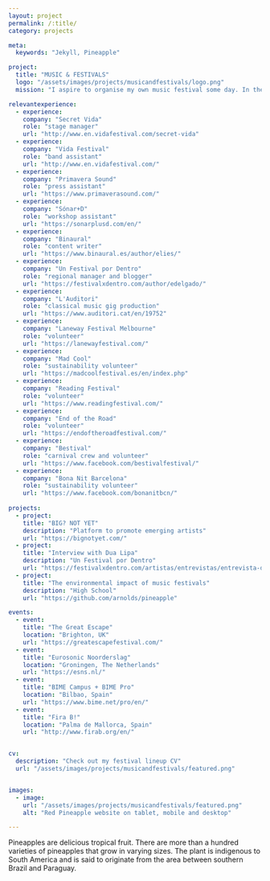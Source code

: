```yaml
---
layout: project
permalink: /:title/
category: projects

meta:
  keywords: "Jekyll, Pineapple"

project:
  title: "MUSIC & FESTIVALS"
  logo: "/assets/images/projects/musicandfestivals/logo.png"
  mission: "I aspire to organise my own music festival some day. In the meantime, I enjoy contributing with my enthusiasm, people-skills and hard-work to already existing artistic events. I also aim to make it easier for music lovers to discover talented emerging artists."

relevantexperience:
  - experience:
    company: "Secret Vida"
    role: "stage manager"
    url: "http://www.en.vidafestival.com/secret-vida"
  - experience:
    company: "Vida Festival"
    role: "band assistant"
    url: "http://www.en.vidafestival.com/"
  - experience:
    company: "Primavera Sound"
    role: "press assistant"
    url: "https://www.primaverasound.com/"
  - experience:
    company: "Sónar+D"
    role: "workshop assistant"
    url: "https://sonarplusd.com/en/"
  - experience:
    company: "Binaural"
    role: "content writer"
    url: "https://www.binaural.es/author/elies/"
  - experience:
    company: "Un Festival por Dentro"
    role: "regional manager and blogger"
    url: "https://festivalxdentro.com/author/edelgado/"
  - experience:
    company: "L'Auditori"
    role: "classical music gig production"
    url: "https://www.auditori.cat/en/19752"
  - experience:
    company: "Laneway Festival Melbourne"
    role: "volunteer"
    url: "https://lanewayfestival.com/"
  - experience:
    company: "Mad Cool"
    role: "sustainability volunteer"
    url: "https://madcoolfestival.es/en/index.php"
  - experience:
    company: "Reading Festival"
    role: "volunteer"
    url: "https://www.readingfestival.com/"
  - experience:
    company: "End of the Road"
    role: "volunteer"
    url: "https://endoftheroadfestival.com/"
  - experience:
    company: "Bestival"
    role: "carnival crew and volunteer"
    url: "https://www.facebook.com/bestivalfestival/"
  - experience:
    company: "Bona Nit Barcelona"
    role: "sustainability volunteer"
    url: "https://www.facebook.com/bonanitbcn/"
    
projects:
  - project:
    title: "BIG? NOT YET"
    description: "Platform to promote emerging artists"
    url: "https://bignotyet.com/"
  - project:
    title: "Interview with Dua Lipa"
    description: "Un Festival por Dentro"
    url: "https://festivalxdentro.com/artistas/entrevistas/entrevista-dua-lipa/"
  - project:
    title: "The environmental impact of music festivals"
    description: "High School"
    url: "https://github.com/arnolds/pineapple"

events:
  - event:
    title: "The Great Escape"
    location: "Brighton, UK"
    url: "https://greatescapefestival.com/"
  - event:
    title: "Eurosonic Noorderslag"
    location: "Groningen, The Netherlands"
    url: "https://esns.nl/"
  - event:
    title: "BIME Campus + BIME Pro"
    location: "Bilbao, Spain"
    url: "https://www.bime.net/pro/en/"
  - event:
    title: "Fira B!"
    location: "Palma de Mallorca, Spain"
    url: "http://www.firab.org/en/"


cv: 
  description: "Check out my festival lineup CV"
  url: "/assets/images/projects/musicandfestivals/featured.png"


images:
  - image:
    url: "/assets/images/projects/musicandfestivals/featured.png"
    alt: "Red Pineapple website on tablet, mobile and desktop"

---
```

<p>Pineapples are delicious tropical fruit. There are more than a hundred varieties of pineapples that grow in varying sizes. The plant is indigenous to South America and is said to originate from the area between southern Brazil and Paraguay.</p>